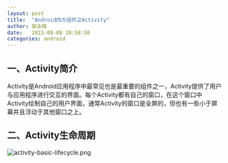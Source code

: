 ```yaml
---
layout: post
title:  "Android四大组件之Activity"
author: 郭永辉
date:   2015-08-08 20:58:50
categories: android
---
```


一、Activity简介
------
Activity是Android应用程序中最常见也是最重要的组件之一，Activity提供了用户与应用程序进行交互的界面。每个Activity都有自己的窗口，在这个窗口中Activity绘制自己的用户界面，通常Activity的窗口是全屏的，但也有一些小于屏幕并且浮动于其他窗口之上。

二、Activity生命周期
------
![activity-basic-lifecycle.png](https://ooo.0o0.ooo/2015/08/08/55c5fd9f11748.png "activity-basic-lifecycle.png")